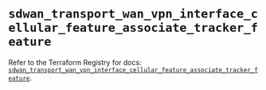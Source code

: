 # `sdwan_transport_wan_vpn_interface_cellular_feature_associate_tracker_feature`

Refer to the Terraform Registry for docs: [`sdwan_transport_wan_vpn_interface_cellular_feature_associate_tracker_feature`](https://registry.terraform.io/providers/ciscodevnet/sdwan/0.8.0/docs/resources/transport_wan_vpn_interface_cellular_feature_associate_tracker_feature).

